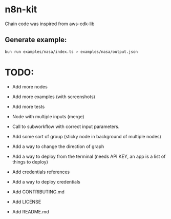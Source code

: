 # n8n-kit

Chain code was inspired from aws-cdk-lib


## Generate example:

```bash
bun run examples/nasa/index.ts > examples/nasa/output.json
```

# TODO:

- Add more nodes
- Add more examples (with screenshots)
- Add more tests
- Node with multiple inputs (merge)
- Call to subworkflow with correct input parameters.
- Add some sort of group (sticky node in background of multiple nodes)
- Add a way to change the direction of graph
- Add a way to deploy from the terminal (needs API KEY, an app is a list of things to deploy)

- Add credentials references
- Add a way to deploy credentials
- Add CONTRIBUTING.md
- Add LICENSE
- Add README.md
